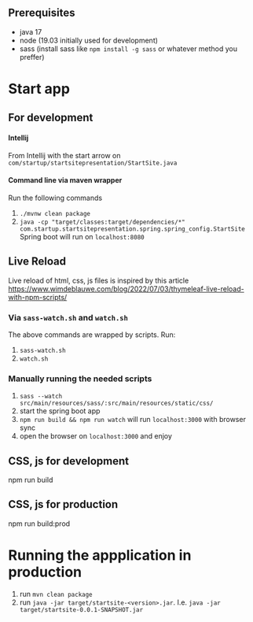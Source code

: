 ## Prerequisites
* java 17
* node (19.03 initially used for development)
* sass (install sass like `npm install -g sass` or whatever method you preffer)
# Start app
## For development
#### Intellij
From Intellij with the start arrow on `com/startup/startsitepresentation/StartSite.java`
#### Command line via maven wrapper
Run the following commands
1. `./mvnw clean package`
2. `java -cp "target/classes:target/dependencies/*" com.startup.startsitepresentation.spring.spring_config.StartSite`  
Spring boot will run on `localhost:8080`
## Live Reload
Live reload of html, css, js files is inspired by this article https://www.wimdeblauwe.com/blog/2022/07/03/thymeleaf-live-reload-with-npm-scripts/
### Via `sass-watch.sh` and `watch.sh`
The above commands are wrapped by scripts.
Run:
1. `sass-watch.sh`
2. `watch.sh`
### Manually running the needed scripts
1. `sass --watch src/main/resources/sass/:src/main/resources/static/css/`
2. start the spring boot app
3. `npm run build && npm run watch` will run `localhost:3000` with browser sync
4. open the browser on `localhost:3000` and enjoy
## CSS, js for development
npm run build
## CSS, js for production
npm run build:prod
# Running the appplication in production
1. run `mvn clean package`
2. run `java -jar target/startsite-<version>.jar`. I.e. `java -jar target/startsite-0.0.1-SNAPSHOT.jar`